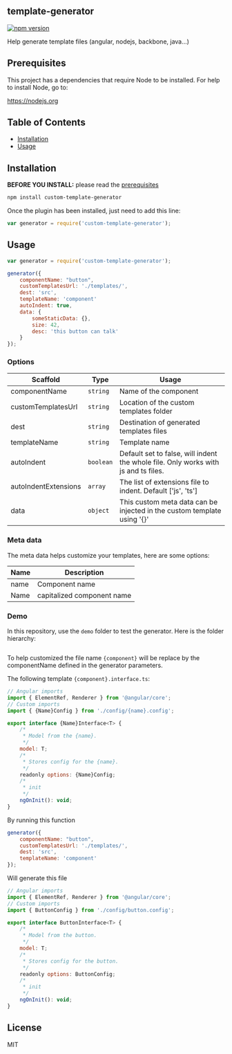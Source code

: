 ## template-generator

[![npm version](https://badge.fury.io/js/custom-template-generator.svg)](https://badge.fury.io/js/custom-template-generator)

Help generate template files (angular, nodejs, backbone, java...)

## Prerequisites

This project has a dependencies that require Node to be installed. For help to install Node, go to:

https://nodejs.org

## Table of Contents

* [Installation](#installation)
* [Usage](#usage)

## Installation

**BEFORE YOU INSTALL:** please read the [prerequisites](#prerequisites)
```bash
npm install custom-template-generator
```

Once the plugin has been installed, just need to add this line:

```javascript
var generator = require('custom-template-generator');
```

## Usage


```javascript
var generator = require('custom-template-generator');

generator({
    componentName: "button",
    customTemplatesUrl: './templates/',
    dest: 'src',
    templateName: 'component'
    autoIndent: true,
    data: {
        someStaticData: {},
        size: 42,
        desc: 'this button can talk'
    }
});
```

### Options



Scaffold               | Type      | Usage
---                    |---        | ---
componentName          | `string`  | Name of the component
customTemplatesUrl     | `string`  | Location of the custom templates folder
dest                   | `string`  | Destination of generated templates files
templateName           | `string`  | Template name
autoIndent             | `boolean`  | Default set to false, will indent the whole file. Only works with js and ts files.
autoIndentExtensions   | `array`    | The list of extensions file to indent. Default ['js', 'ts']
data                    | `object` | This custom meta data can be injected in the custom template using '{}'


### Meta data

The meta data helps customize your templates, here are some options:


Name               | Description
---                |---
name               | Component name
Name               | capitalized component name

### Demo

In this repository, use the `demo` folder to test the generator. Here is the folder hierarchy:

<p align="center">
  <img src="https://github.com/m2omou/custom-template-generator/raw/master/demo/demo.png" alt="" />
</p>

To help customized the file name `{component}` will be replace by the componentName defined in the generator parameters. 

The following template `{component}.interface.ts`:

```javascript
// Angular imports
import { ElementRef, Renderer } from '@angular/core';
// Custom imports
import { {Name}Config } from './config/{name}.config';

export interface {Name}Interface<T> {
    /*
     * Model from the {name}.
     */
    model: T;
    /*
     * Stores config for the {name}.
     */
    readonly options: {Name}Config;
    /*
     * init
     */
    ngOnInit(): void;
}

```

By running this function

```javascript
generator({
    componentName: "button",
    customTemplatesUrl: './templates/',
    dest: 'src',
    templateName: 'component'
});
```

Will generate this file

```javascript
// Angular imports
import { ElementRef, Renderer } from '@angular/core';
// Custom imports
import { ButtonConfig } from './config/button.config';

export interface ButtonInterface<T> {
    /*
     * Model from the button.
     */
    model: T;
    /*
     * Stores config for the button.
     */
    readonly options: ButtonConfig;
    /*
     * init
     */
    ngOnInit(): void;
}

```

## License

MIT
